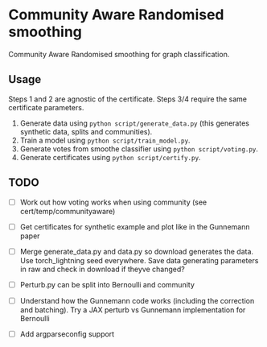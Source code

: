 # Community Aware Randomised smoothing
Community Aware Randomised smoothing for graph classification.

## Usage

Steps 1 and 2 are agnostic of the certificate. Steps 3/4 require the same certificate parameters.

1. Generate data using `python script/generate_data.py` (this generates synthetic data, splits and communities).
2. Train a model using `python script/train_model.py`.
3. Generate votes from smoothe classifier using `python script/voting.py`.
4. Generate certificates using `python script/certify.py`.

## TODO

- [ ] Work out how voting works when using community (see cert/temp/communityaware)
- [ ] Get certificates for synthetic example and plot like in the Gunnemann paper 
- [ ] Merge generate_data.py and data.py so download generates the data. Use torch_lightning seed everywhere. Save data generating parameters in raw and check in download if theyve changed?
- [ ] Perturb.py can be split into Bernoulli and community
- [ ] Understand how the Gunnemann code works (including the correction and batching). Try a JAX perturb vs Gunnemann implementation for Bernoulli
- [ ] Add argparseconfig support 

